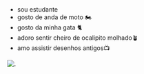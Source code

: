 ## 
- sou estudante
- gosto de anda de moto 🏍️
- gosto da minha gata 🐈
- adoro sentir cheiro de ocalipito molhado🪴
- amo assistir desenhos antigos📺


![.](https://media1.tenor.com/m/hGU7Vk1_4BUAAAAd/mewooo.gif)
